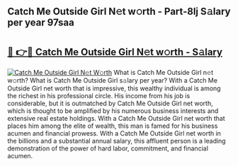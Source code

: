 ## Catch Me Outside Girl N𝚎t w𝚘rth - Part-8lj S𝚊lary per year 97saa

# <h2><a href="http://gc31xb.nevu.top/?p=Catch+Me+Outside+Girl">🔗 👉🔴 Catch Me Outside Girl N𝚎t w𝚘rth - S𝚊lary</a></h2>

[![Catch Me Outside Girl N𝚎t W𝚘rth](https://i.imgur.com/Oavwk0R.jpeg)](http://gc31xb.nevu.top/?p=Catch+Me+Outside+Girl)
What is Catch Me Outside Girl n𝚎t w𝚘rth? What is Catch Me Outside Girl s𝚊lary per year?
With a Catch Me Outside Girl net worth that is impressive, this wealthy individual is among the richest in his professional circle. His income from his job is considerable, but it is outmatched by Catch Me Outside Girl net worth, which is thought to be amplified by his numerous business interests and extensive real estate holdings. With a Catch Me Outside Girl net worth that places him among the elite of wealth, this man is famed for his business acumen and financial prowess. With a Catch Me Outside Girl net worth in the billions and a substantial annual salary, this affluent person is a leading demonstration of the power of hard labor, commitment, and financial acumen.
